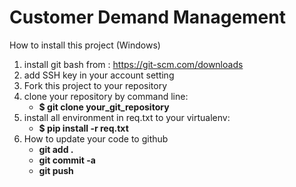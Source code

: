 # Customer Demand Management
How to install this project (Windows)

1. install git bash from : https://git-scm.com/downloads
2. add SSH key in your account setting
3. Fork this project to your repository
4. clone your repository by command line: 
   * **$ git clone your_git_repository**
5. install all environment in req.txt to your virtualenv: 
   * **$ pip install -r req.txt**
6. How to update your code to github
   * **git add .**      
    * **git commit -a**   
     * **git push**      

